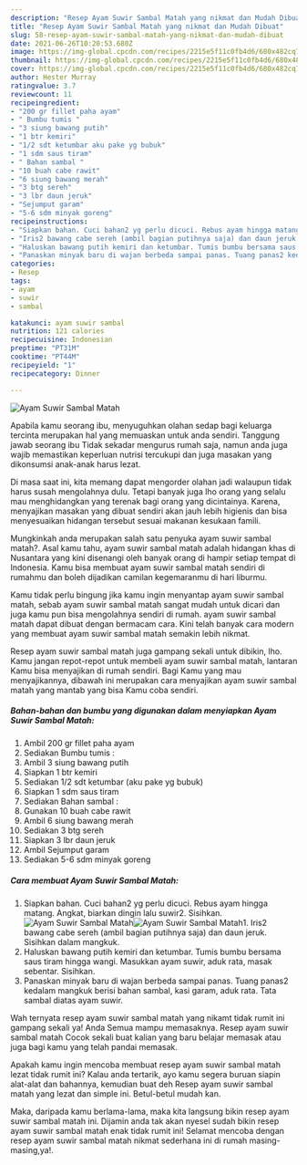 ```yaml
---
description: "Resep Ayam Suwir Sambal Matah yang nikmat dan Mudah Dibuat"
title: "Resep Ayam Suwir Sambal Matah yang nikmat dan Mudah Dibuat"
slug: 58-resep-ayam-suwir-sambal-matah-yang-nikmat-dan-mudah-dibuat
date: 2021-06-26T10:20:53.680Z
image: https://img-global.cpcdn.com/recipes/2215e5f11c0fb4d6/680x482cq70/ayam-suwir-sambal-matah-foto-resep-utama.jpg
thumbnail: https://img-global.cpcdn.com/recipes/2215e5f11c0fb4d6/680x482cq70/ayam-suwir-sambal-matah-foto-resep-utama.jpg
cover: https://img-global.cpcdn.com/recipes/2215e5f11c0fb4d6/680x482cq70/ayam-suwir-sambal-matah-foto-resep-utama.jpg
author: Hester Murray
ratingvalue: 3.7
reviewcount: 11
recipeingredient:
- "200 gr fillet paha ayam"
- " Bumbu tumis "
- "3 siung bawang putih"
- "1 btr kemiri"
- "1/2 sdt ketumbar aku pake yg bubuk"
- "1 sdm saus tiram"
- " Bahan sambal "
- "10 buah cabe rawit"
- "6 siung bawang merah"
- "3 btg sereh"
- "3 lbr daun jeruk"
- "Sejumput garam"
- "5-6 sdm minyak goreng"
recipeinstructions:
- "Siapkan bahan. Cuci bahan2 yg perlu dicuci. Rebus ayam hingga matang. Angkat, biarkan dingin lalu suwir2. Sisihkan."
- "Iris2 bawang cabe sereh (ambil bagian putihnya saja) dan daun jeruk. Sisihkan dalam mangkuk."
- "Haluskan bawang putih kemiri dan ketumbar. Tumis bumbu bersama saus tiram hingga wangi. Masukkan ayam suwir, aduk rata, masak sebentar. Sisihkan."
- "Panaskan minyak baru di wajan berbeda sampai panas. Tuang panas2 kedalam mangkuk berisi bahan sambal, kasi garam, aduk rata. Tata sambal diatas ayam suwir."
categories:
- Resep
tags:
- ayam
- suwir
- sambal

katakunci: ayam suwir sambal 
nutrition: 121 calories
recipecuisine: Indonesian
preptime: "PT31M"
cooktime: "PT44M"
recipeyield: "1"
recipecategory: Dinner

---
```



![Ayam Suwir Sambal Matah](https://img-global.cpcdn.com/recipes/2215e5f11c0fb4d6/680x482cq70/ayam-suwir-sambal-matah-foto-resep-utama.jpg)

Apabila kamu seorang ibu, menyuguhkan olahan sedap bagi keluarga tercinta merupakan hal yang memuaskan untuk anda sendiri. Tanggung jawab seorang ibu Tidak sekadar mengurus rumah saja, namun anda juga wajib memastikan keperluan nutrisi tercukupi dan juga masakan yang dikonsumsi anak-anak harus lezat.

Di masa  saat ini, kita memang dapat mengorder olahan jadi walaupun tidak harus susah mengolahnya dulu. Tetapi banyak juga lho orang yang selalu mau menghidangkan yang terenak bagi orang yang dicintainya. Karena, menyajikan masakan yang dibuat sendiri akan jauh lebih higienis dan bisa menyesuaikan hidangan tersebut sesuai makanan kesukaan famili. 



Mungkinkah anda merupakan salah satu penyuka ayam suwir sambal matah?. Asal kamu tahu, ayam suwir sambal matah adalah hidangan khas di Nusantara yang kini disenangi oleh banyak orang di hampir setiap tempat di Indonesia. Kamu bisa membuat ayam suwir sambal matah sendiri di rumahmu dan boleh dijadikan camilan kegemaranmu di hari liburmu.

Kamu tidak perlu bingung jika kamu ingin menyantap ayam suwir sambal matah, sebab ayam suwir sambal matah sangat mudah untuk dicari dan juga kamu pun bisa mengolahnya sendiri di rumah. ayam suwir sambal matah dapat dibuat dengan bermacam cara. Kini telah banyak cara modern yang membuat ayam suwir sambal matah semakin lebih nikmat.

Resep ayam suwir sambal matah juga gampang sekali untuk dibikin, lho. Kamu jangan repot-repot untuk membeli ayam suwir sambal matah, lantaran Kamu bisa menyajikan di rumah sendiri. Bagi Kamu yang mau menyajikannya, dibawah ini merupakan cara menyajikan ayam suwir sambal matah yang mantab yang bisa Kamu coba sendiri.

<!--inarticleads1-->

##### Bahan-bahan dan bumbu yang digunakan dalam menyiapkan Ayam Suwir Sambal Matah:

1. Ambil 200 gr fillet paha ayam
1. Sediakan  Bumbu tumis :
1. Ambil 3 siung bawang putih
1. Siapkan 1 btr kemiri
1. Sediakan 1/2 sdt ketumbar (aku pake yg bubuk)
1. Siapkan 1 sdm saus tiram
1. Sediakan  Bahan sambal :
1. Gunakan 10 buah cabe rawit
1. Ambil 6 siung bawang merah
1. Sediakan 3 btg sereh
1. Siapkan 3 lbr daun jeruk
1. Ambil Sejumput garam
1. Sediakan 5-6 sdm minyak goreng




<!--inarticleads2-->

##### Cara membuat Ayam Suwir Sambal Matah:

1. Siapkan bahan. Cuci bahan2 yg perlu dicuci. Rebus ayam hingga matang. Angkat, biarkan dingin lalu suwir2. Sisihkan.
<img src="https://img-global.cpcdn.com/steps/f3d96a5737b0b9fe/160x128cq70/ayam-suwir-sambal-matah-langkah-memasak-1-foto.jpg" alt="Ayam Suwir Sambal Matah"><img src="https://img-global.cpcdn.com/steps/f58b7a95348730a7/160x128cq70/ayam-suwir-sambal-matah-langkah-memasak-1-foto.jpg" alt="Ayam Suwir Sambal Matah">1. Iris2 bawang cabe sereh (ambil bagian putihnya saja) dan daun jeruk. Sisihkan dalam mangkuk.
1. Haluskan bawang putih kemiri dan ketumbar. Tumis bumbu bersama saus tiram hingga wangi. Masukkan ayam suwir, aduk rata, masak sebentar. Sisihkan.
1. Panaskan minyak baru di wajan berbeda sampai panas. Tuang panas2 kedalam mangkuk berisi bahan sambal, kasi garam, aduk rata. Tata sambal diatas ayam suwir.




Wah ternyata resep ayam suwir sambal matah yang nikamt tidak rumit ini gampang sekali ya! Anda Semua mampu memasaknya. Resep ayam suwir sambal matah Cocok sekali buat kalian yang baru belajar memasak atau juga bagi kamu yang telah pandai memasak.

Apakah kamu ingin mencoba membuat resep ayam suwir sambal matah lezat tidak rumit ini? Kalau anda tertarik, ayo kamu segera buruan siapin alat-alat dan bahannya, kemudian buat deh Resep ayam suwir sambal matah yang lezat dan simple ini. Betul-betul mudah kan. 

Maka, daripada kamu berlama-lama, maka kita langsung bikin resep ayam suwir sambal matah ini. Dijamin anda tak akan nyesel sudah bikin resep ayam suwir sambal matah enak tidak rumit ini! Selamat mencoba dengan resep ayam suwir sambal matah nikmat sederhana ini di rumah masing-masing,ya!.

